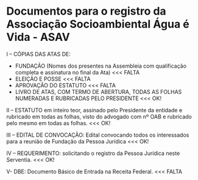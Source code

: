 # Documentos para o registro da Associação Socioambiental Água é Vida - ASAV

I – CÓPIAS DAS ATAS DE:
- FUNDAÇÃO (Nomes dos presentes na Assembleia com qualificação completa e assinatura no final da Ata) <<< FALTA
- ELEIÇÃO E POSSE <<< FALTA
- APROVAÇÃO DO ESTATUTO <<< FALTA
- LIVRO DE ATAS, COM TERMO DE ABERTURA, TODAS AS FOLHAS NUMERADAS E RUBRICADAS PELO PRESIDENTE <<< OK!

II – ESTATUTO em inteiro teor, assinado pelo Presidente da entidade e rubricado em todas as folhas, visto do 
 	advogado com nº OAB e rubricado pelo mesmo em todas as folhas. <<< OK!

III – EDITAL DE CONVOCAÇÃO: Edital convocando todos os interessados para a reunião de Fundação da Pessoa Jurídica <<< OK!

IV – REQUERIMENTO: solicitando o registro da Pessoa Jurídica neste Serventia. <<< OK!

V- DBE: Documento Básico de Entrada na Receita Federal. <<< FALTA
